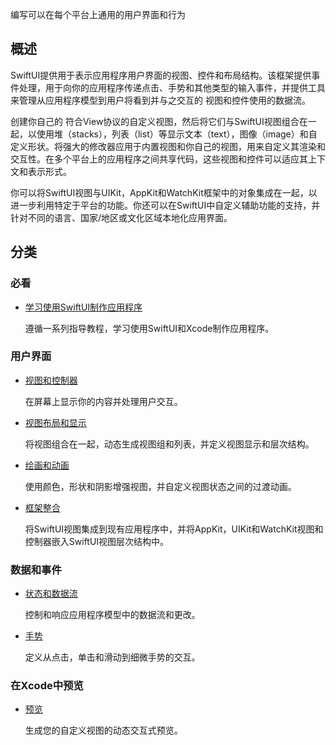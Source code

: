 编写可以在每个平台上通用的用户界面和行为

## 概述

SwiftUI提供用于表示应用程序用户界面的视图、控件和布局结构。该框架提供事件处理，用于向你的应用程序传递点击、手势和其他类型的输入事件，并提供工具来管理从应用程序模型到用户将看到并与之交互的 视图和控件使用的数据流。

创建你自己的 符合View协议的自定义视图，然后将它们与SwiftUI视图组合在一起，以使用堆（stacks），列表（list）等显示文本（text），图像（image）和自定义形状。将强大的修改器应用于内置视图和你自己的视图，用来自定义其渲染和交互性。在多个平台上的应用程序之间共享代码，这些视图和控件可以适应其上下文和表示形式。

你可以将SwiftUI视图与UIKit，AppKit和WatchKit框架中的对象集成在一起，以进一步利用特定于平台的功能。你还可以在SwiftUI中自定义辅助功能的支持，并针对不同的语言、国家/地区或文化区域本地化应用界面。

## 分类

### 必看

* [学习使用SwiftUI制作应用程序]()

    遵循一系列指导教程，学习使用SwiftUI和Xcode制作应用程序。

### 用户界面

* [视图和控制器]()

    在屏幕上显示你的内容并处理用户交互。

* [视图布局和显示]()

    将视图组合在一起，动态生成视图组和列表，并定义视图显示和层次结构。

* [绘画和动画]()

    使用颜色，形状和阴影增强视图，并自定义视图状态之间的过渡动画。

* [框架整合]()

    将SwiftUI视图集成到现有应用程序中，并将AppKit，UIKit和WatchKit视图和控制器嵌入SwiftUI视图层次结构中。

### 数据和事件

* [状态和数据流]()

    控制和响应应用程序模型中的数据流和更改。

* [手势]()

    定义从点击，单击和滑动到细微手势的交互。

### 在Xcode中预览

* [预览]()

    生成您的自定义视图的动态交互式预览。